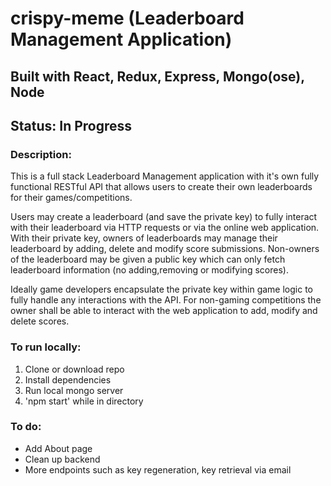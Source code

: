 # crispy-meme (Leaderboard Management Application)
## Built with React, Redux, Express, Mongo(ose), Node

## Status: In Progress

### Description:

This is a full stack Leaderboard Management application with it's own fully functional RESTful API that allows users to create their own leaderboards for their games/competitions. 

Users may create a leaderboard (and save the private key) to fully interact with their leaderboard via HTTP requests or via the online web application. With their private key, owners of leaderboards may manage their leaderboard by adding, delete and modify score submissions. Non-owners of the leaderboard may be given a public key which can only fetch leaderboard information (no adding,removing or modifying scores).

Ideally game developers encapsulate the private key within game logic to fully handle any interactions with the API. For non-gaming competitions the owner shall be able to interact with the web application to add, modify and delete scores.

### To run locally:

1. Clone or download repo
2. Install dependencies
3. Run local mongo server
4. 'npm start' while in directory

### To do:
* Add About page
* Clean up backend
* More endpoints such as key regeneration, key retrieval via email

